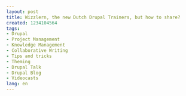 ```yaml
---
layout: post
title: Wizzlern, the new Dutch Drupal Trainers, but how to share?
created: 1234104564
tags:
- Drupal
- Project Management
- Knowledge Management
- Collaborative Writing
- Tips and tricks
- Theming
- Drupal Talk
- Drupal Blog
- Videocasts
lang: en
---
```


